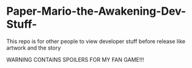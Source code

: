 # Paper-Mario-the-Awakening-Dev-Stuff-


This repo is for other people to view developer stuff before release like artwork and the story 

WARNING CONTAINS SPOILERS FOR MY FAN GAME!!! 
